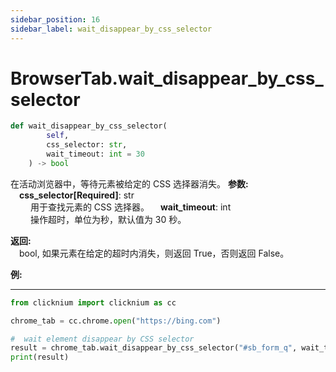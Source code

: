 ```yaml
---
sidebar_position: 16
sidebar_label: wait_disappear_by_css_selector
---
```

# BrowserTab.wait_disappear_by_css_selector
```python
def wait_disappear_by_css_selector(
        self,
        css_selector: str,
        wait_timeout: int = 30
    ) -> bool
```  

在活动浏览器中，等待元素被给定的 CSS 选择器消失。
**参数:**  
    &emsp;**css_selector[Required]**: str     
        &emsp;&emsp;  用于查找元素的 CSS 选择器。
    &emsp;**wait_timeout**: int  
        &emsp;&emsp; 操作超时，单位为秒，默认值为 30 秒。  

**返回:**  
    &emsp;bool, 如果元素在给定的超时内消失，则返回 True，否则返回 False。

**例:**
***
```python
from clicknium import clicknium as cc

chrome_tab = cc.chrome.open("https://bing.com")

#  wait element disappear by CSS selector
result = chrome_tab.wait_disappear_by_css_selector("#sb_form_q", wait_timeout=5)
print(result)

```